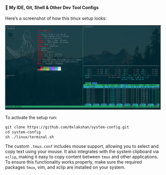 #### 🌵 My IDE, Git, Shell & Other Dev Tool Configs

Here’s a screenshot of how this tmux setup looks:
<p align='left'>
<img src='./screenshots/tmux-setup.png' width='600'/>
</p>

To activate the setup run:
```
git clone https://github.com/0xlakshan/system-config.git
cd system-config
sh ./linux/terminal.sh
```

The custom ```.tmux.conf``` includes mouse support, allowing you to select and copy text using your mouse. It also integrates with the system clipboard via ```xclip```, making it easy to copy content between ```tmux``` and other applications. To ensure this functionality works properly, make sure the required packages ```tmux```, vim, and xclip are installed on your system.



